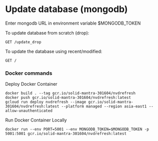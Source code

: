 # Update database (mongodb)

Enter mongodb URL in environment variable $MONGODB_TOKEN

To update database from scratch (drop):

```
GET /update_drop
```

To update the database using recent/modified:

```
GET /
```

### Docker commands

Deploy Docker Container

```
docker build . --tag gcr.io/solid-mantra-301604/nvdrefresh
docker push gcr.io/solid-mantra-301604/nvdrefresh:latest
gcloud run deploy nvdrefresh --image gcr.io/solid-mantra-301604/nvdrefresh:latest --platform managed --region asia-east1 --allow-unauthenticated
```

Run Docker Container Locally

```
docker run --env PORT=5001 --env MONGODB_TOKEN=$MONGODB_TOKEN -p 5001:5001 gcr.io/solid-mantra-301604/nvdrefresh:latest
```
